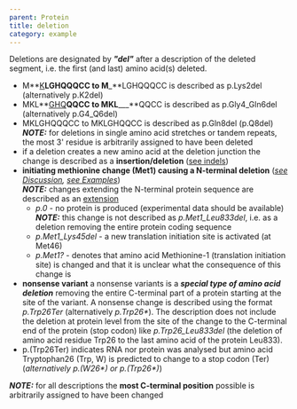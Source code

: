 ```yaml
---
parent: Protein
title: deletion
category: example
---
```


Deletions are designated by _**"del"**_ after a description of the deleted segment, i.e. the first (and last) amino acid(s) deleted.

*   M**<u>K</u>**LGHQQQCC to M**_**LGHQQQCC is described as p.Lys2del (alternatively p.K2del)
*   MKL**<u>GHQ</u>**QQCC to MKL**___**QQCC  is described as p.Gly4_Gln6del (alternatively p.G4_Q6del)
*   MKLGHQQQCC to MKLGHQQCC is described as p.Gln8del (p.Q8del)  
    _**NOTE:**_ for deletions in single amino acid stretches or tandem repeats, the most 3' residue is arbitrarily assigned to have been deleted
*   if a deletion creates a new amino acid at the deletion junction the change is described as a **insertion/deletion** ([see indels](#indel))
*   **initiating methionine change (Met1) causing a N-terminal deletion** (_[see Discussion](disc.html#Met),  [see Examples](examplesAA.html#sub)_)  
    _**NOTE:**_  changes extending the N-terminal protein sequence are described as an [extension](#extp)
    *   _p.0_  -  no protein is produced (experimental data should be available)  
        _**NOTE:**_ this change is not described as _p.Met1_Leu833del_, i.e. as a deletion removing the entire protein coding sequence
    *   _p.Met1_Lys45del_ -  a new translation initiation site is activated (at Met46)
    *   _p.Met1?_ -  denotes that amino acid Methionine-1 (translation initiation site) is changed and that it is unclear what the consequence of this change is
*   **nonsense variant**
    a nonsense variants is a _**special type of amino acid deletion**_ removing the entire C-terminal part of a protein starting at the site of the variant. A nonsense change is described using the format _p.Trp26Ter_ (alternatively _p.Trp26*_). The description does not include the deletion at protein level from the site of the change to the C-terminal end of the protein (stop codon) like _p.Trp26_Leu833del_ (the deletion of amino acid residue Trp26 to the last amino acid of the protein Leu833).
*   p.(Trp26Ter) indicates RNA nor protein was analysed but amino acid Tryptophan26 (Trp, W) is predicted to change to a stop codon (Ter) (_alternatively p.(W26*) or p.(Trp26*)_)

_**NOTE:**_ for all descriptions the **most C-terminal position** possible is arbitrarily assigned to have been changed